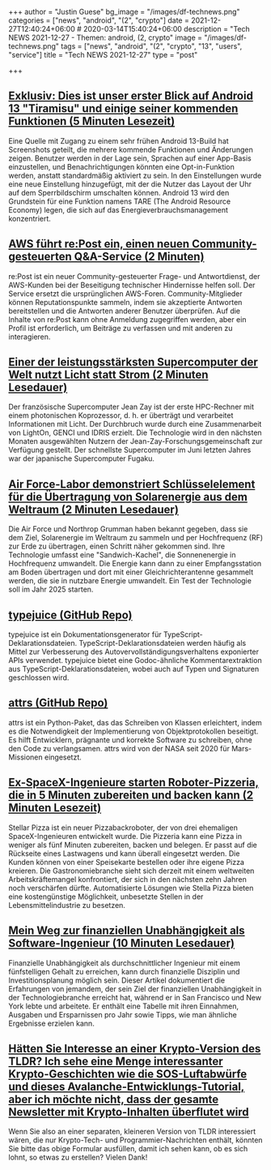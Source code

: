 +++
author = "Justin Guese"
bg_image = "/images/df-technews.png"
categories = ["news", "android", "(2", "crypto"]
date = 2021-12-27T12:40:24+06:00 # 2020-03-14T15:40:24+06:00
description = "Tech NEWS 2021-12-27 - Themen: android, (2, crypto"
image = "/images/df-technews.png"
tags = ["news", "android", "(2", "crypto", "13", "users", "service"]
title = "Tech NEWS 2021-12-27"
type = "post"

+++

## [Exklusiv: Dies ist unser erster Blick auf Android 13 "Tiramisu" und einige seiner kommenden Funktionen (5 Minuten Lesezeit)](https://www.xda-developers.com/android-13-tiramisu-exclusive-first-look/)

 Eine Quelle mit Zugang zu einem sehr frühen Android 13-Build hat Screenshots geteilt, die mehrere kommende Funktionen und Änderungen zeigen. Benutzer werden in der Lage sein, Sprachen auf einer App-Basis einzustellen, und Benachrichtigungen könnten eine Opt-in-Funktion werden, anstatt standardmäßig aktiviert zu sein. In den Einstellungen wurde eine neue Einstellung hinzugefügt, mit der die Nutzer das Layout der Uhr auf dem Sperrbildschirm umschalten können. Android 13 wird den Grundstein für eine Funktion namens TARE (The Android Resource Economy) legen, die sich auf das Energieverbrauchsmanagement konzentriert.

## [AWS führt re:Post ein, einen neuen Community-gesteuerten Q&A-Service (2 Minuten)](https://techcrunch.com/2021/12/02/aws-launches-repost-a-new-community-driven-qa-service/)

 re:Post ist ein neuer Community-gesteuerter Frage- und Antwortdienst, der AWS-Kunden bei der Beseitigung technischer Hindernisse helfen soll. Der Service ersetzt die ursprünglichen AWS-Foren. Community-Mitglieder können Reputationspunkte sammeln, indem sie akzeptierte Antworten bereitstellen und die Antworten anderer Benutzer überprüfen. Auf die Inhalte von re:Post kann ohne Anmeldung zugegriffen werden, aber ein Profil ist erforderlich, um Beiträge zu verfassen und mit anderen zu interagieren.

## [Einer der leistungsstärksten Supercomputer der Welt nutzt Licht statt Strom (2 Minuten Lesedauer)](https://interestingengineering.com/supercomputer-uses-light-instead-of-electric-current)

 Der französische Supercomputer Jean Zay ist der erste HPC-Rechner mit einem photonischen Koprozessor, d. h. er überträgt und verarbeitet Informationen mit Licht. Der Durchbruch wurde durch eine Zusammenarbeit von LightOn, GENCI und IDRIS erzielt. Die Technologie wird in den nächsten Monaten ausgewählten Nutzern der Jean-Zay-Forschungsgemeinschaft zur Verfügung gestellt. Der schnellste Supercomputer im Juni letzten Jahres war der japanische Supercomputer Fugaku.

## [Air Force-Labor demonstriert Schlüsselelement für die Übertragung von Solarenergie aus dem Weltraum (2 Minuten Lesedauer)](https://www.pv-magazine.com/2021/12/24/air-force-lab-demonstrates-key-element-for-beaming-solar-power-from-space/)

 Die Air Force und Northrop Grumman haben bekannt gegeben, dass sie dem Ziel, Solarenergie im Weltraum zu sammeln und per Hochfrequenz (RF) zur Erde zu übertragen, einen Schritt näher gekommen sind. Ihre Technologie umfasst eine "Sandwich-Kachel", die Sonnenenergie in Hochfrequenz umwandelt. Die Energie kann dann zu einer Empfangsstation am Boden übertragen und dort mit einer Gleichrichterantenne gesammelt werden, die sie in nutzbare Energie umwandelt. Ein Test der Technologie soll im Jahr 2025 starten.

## [typejuice (GitHub Repo)](https://github.com/galvez/typejuice)

 typejuice ist ein Dokumentationsgenerator für TypeScript-Deklarationsdateien. TypeScript-Deklarationsdateien werden häufig als Mittel zur Verbesserung des Autovervollständigungsverhaltens exponierter APIs verwendet. typejuice bietet eine Godoc-ähnliche Kommentarextraktion aus TypeScript-Deklarationsdateien, wobei auch auf Typen und Signaturen geschlossen wird.

## [attrs (GitHub Repo)](https://github.com/python-attrs/attrs)

 attrs ist ein Python-Paket, das das Schreiben von Klassen erleichtert, indem es die Notwendigkeit der Implementierung von Objektprotokollen beseitigt. Es hilft Entwicklern, prägnante und korrekte Software zu schreiben, ohne den Code zu verlangsamen. attrs wird von der NASA seit 2020 für Mars-Missionen eingesetzt.

## [Ex-SpaceX-Ingenieure starten Roboter-Pizzeria, die in 5 Minuten zubereiten und backen kann (2 Minuten Lesezeit)](https://interestingengineering.com/ex-spacex-engineers-robotic-pizzeria)

 Stellar Pizza ist ein neuer Pizzabackroboter, der von drei ehemaligen SpaceX-Ingenieuren entwickelt wurde. Die Pizzeria kann eine Pizza in weniger als fünf Minuten zubereiten, backen und belegen. Er passt auf die Rückseite eines Lastwagens und kann überall eingesetzt werden. Die Kunden können von einer Speisekarte bestellen oder ihre eigene Pizza kreieren. Die Gastronomiebranche sieht sich derzeit mit einem weltweiten Arbeitskräftemangel konfrontiert, der sich in den nächsten zehn Jahren noch verschärfen dürfte. Automatisierte Lösungen wie Stella Pizza bieten eine kostengünstige Möglichkeit, unbesetzte Stellen in der Lebensmittelindustrie zu besetzen.

## [Mein Weg zur finanziellen Unabhängigkeit als Software-Ingenieur (10 Minuten Lesedauer)](https://software.rajivprab.com/2021/12/26/my-path-to-financial-independence-as-a-software-engineer/)

 Finanzielle Unabhängigkeit als durchschnittlicher Ingenieur mit einem fünfstelligen Gehalt zu erreichen, kann durch finanzielle Disziplin und Investitionsplanung möglich sein. Dieser Artikel dokumentiert die Erfahrungen von jemandem, der sein Ziel der finanziellen Unabhängigkeit in der Technologiebranche erreicht hat, während er in San Francisco und New York lebte und arbeitete. Er enthält eine Tabelle mit ihren Einnahmen, Ausgaben und Ersparnissen pro Jahr sowie Tipps, wie man ähnliche Ergebnisse erzielen kann.

## [Hätten Sie Interesse an einer Krypto-Version des TLDR? Ich sehe eine Menge interessanter Krypto-Geschichten wie die SOS-Luftabwürfe und dieses Avalanche-Entwicklungs-Tutorial, aber ich möchte nicht, dass der gesamte Newsletter mit Krypto-Inhalten überflutet wird](https://danni763618.typeform.com/to/U3xE5anP%20%20/1/0100017dfb95a910-56ec97f2-1099-4669-82c1-445652e546ad-000000/AKTZ90w6F5xXqUZMpt7dS09CKaI3plHpclNCq8kzNF4=229)

 Wenn Sie also an einer separaten, kleineren Version von TLDR interessiert wären, die nur Krypto-Tech- und Programmier-Nachrichten enthält, könnten Sie bitte das obige Formular ausfüllen, damit ich sehen kann, ob es sich lohnt, so etwas zu erstellen? Vielen Dank!

